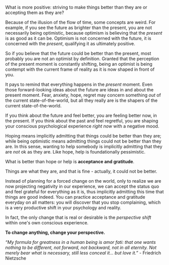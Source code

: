 What is more positive: striving to make things better than they are or accepting them as they are?

Because of the illusion of the flow of time, some concepts are weird.
For example, if you see the future as brighter than the present, you are not necessarily being optimistic, because optimism is believing that the *present* is as good as it can be.
Optimism is not concerned with the future, it is concerned with the *present*, qualifying it as ultimately positive.

So if you believe that the future could be better than the present, most probably you are not an optimist by definition.
Granted that the perception of the present moment is constantly shifting, being an optimist is being contempt with the current frame of reality as it is now shaped in front of you.

It pays to remind that everything happens in the *present* moment.
Even those forward-looking ideas about the future are ideas in and about the present moment.
Fear, anxiety, hope, regret may concern something *out* of the current state-of-the-world, but all they really are is the shapers of the current state-of-the-world.

If you think about the future and feel better, you are feeling better now, in the present.
If you think about the past and feel regretful, you are shaping your conscious psychological experience *right now* with a negative mood.

Hoping means implicitly admitting that things could be better than they are; while being optimistic means admitting things could not be better than they are.
In this sense, wanting to help somebody is implicitly admitting that they are *not* ok as they are.
Like hope, help is foundationally pessimistic.

What is better than hope or help is **acceptance and gratitude**.

Things are what they are, and that is fine - actually, it could not be better.

Instead of planning for a forced change on the world, only to realize we are now projecting negativity in our experience, we can accept the status quo and feel grateful for everything as it is, thus implicitly admitting this time that things are good indeed.
You can practice acceptance and gratitude everyday on all matters: you will discover that you stop complaining, which is a very productive shift in your psychology and reality.

In fact, the only change that is real or desirable is the *perspective shift* within one's own conscious experience.

**To change anything, change your perspective.**

*“My formula for greatness in a human being is amor fati: that one wants nothing to be different, not forward, not backward, not in all eternity. Not merely bear what is necessary, still less conceal it… but love it.”* - Friedrich Nietzsche
